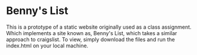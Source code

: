 # Benny's List

This is a prototype of a static website originally used as a class assignment. Which implements a site 
known as, Benny's List, which takes a similar approach to craigslist. To view, simply download the files
and run the index.html on your local machine.
